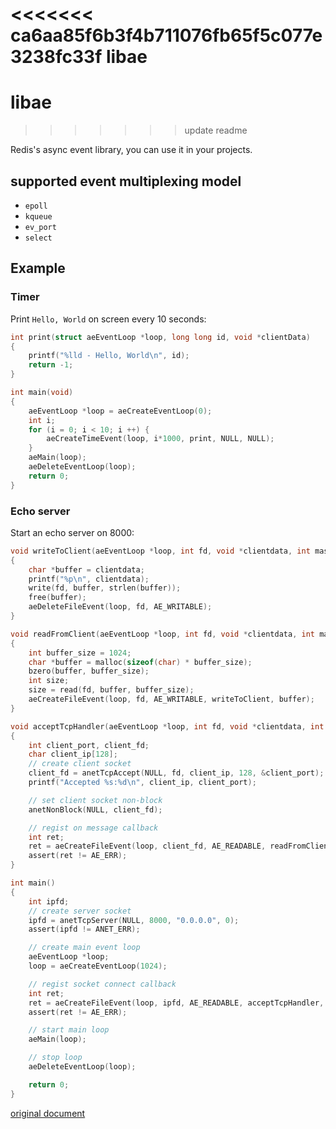 <<<<<<< ca6aa85f6b3f4b711076fb65f5c077e3238fc33f
libae
=======
# libae
>>>>>>> update readme

Redis's async event library, you can use it in your projects.

## supported event multiplexing model

* `epoll`
* `kqueue`
* `ev_port`
* `select`

## Example

### Timer

Print `Hello, World` on screen every 10 seconds:

```C
int print(struct aeEventLoop *loop, long long id, void *clientData)
{
    printf("%lld - Hello, World\n", id);
    return -1;
}

int main(void)
{
    aeEventLoop *loop = aeCreateEventLoop(0);
    int i;
    for (i = 0; i < 10; i ++) {
        aeCreateTimeEvent(loop, i*1000, print, NULL, NULL);
    }
    aeMain(loop);
    aeDeleteEventLoop(loop);
    return 0;
}
```

### Echo server

Start an echo server on 8000:

```C
void writeToClient(aeEventLoop *loop, int fd, void *clientdata, int mask)
{
    char *buffer = clientdata;
    printf("%p\n", clientdata);
    write(fd, buffer, strlen(buffer));
    free(buffer);
    aeDeleteFileEvent(loop, fd, AE_WRITABLE);
}

void readFromClient(aeEventLoop *loop, int fd, void *clientdata, int mask)
{
    int buffer_size = 1024;
    char *buffer = malloc(sizeof(char) * buffer_size);
    bzero(buffer, buffer_size);
    int size;
    size = read(fd, buffer, buffer_size);
    aeCreateFileEvent(loop, fd, AE_WRITABLE, writeToClient, buffer);
}

void acceptTcpHandler(aeEventLoop *loop, int fd, void *clientdata, int mask)
{
    int client_port, client_fd;
    char client_ip[128];
    // create client socket
    client_fd = anetTcpAccept(NULL, fd, client_ip, 128, &client_port);
    printf("Accepted %s:%d\n", client_ip, client_port);

    // set client socket non-block
    anetNonBlock(NULL, client_fd);

    // regist on message callback
    int ret;
    ret = aeCreateFileEvent(loop, client_fd, AE_READABLE, readFromClient, NULL);
    assert(ret != AE_ERR);
}

int main()
{
    int ipfd;
    // create server socket
    ipfd = anetTcpServer(NULL, 8000, "0.0.0.0", 0);
    assert(ipfd != ANET_ERR);

    // create main event loop
    aeEventLoop *loop;
    loop = aeCreateEventLoop(1024);

    // regist socket connect callback
    int ret;
    ret = aeCreateFileEvent(loop, ipfd, AE_READABLE, acceptTcpHandler, NULL);
    assert(ret != AE_ERR);

    // start main loop
    aeMain(loop);

    // stop loop
    aeDeleteEventLoop(loop);

    return 0;
}
```

[original document](http://redis.io/topics/internals-rediseventlib)
